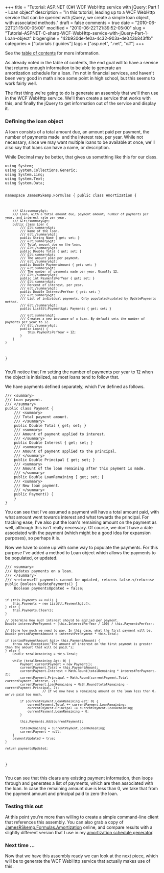 +++
title = "Tutorial: ASP.NET (C#) WCF WebHttp service with jQuery: Part 1 - Loan object"
description = "In this tutorial, leading up to a WCF WebHttp service that can be queried with jQuery, we create a simple loan object, with associated methods."
draft = false
comments = true
date = "2010-06-22T21:15:00-05:00"
modified = "2010-06-22T21:39:52-05:00"
slug = "Tutorial-ASPNET-C-sharp-WCF-WebHttp-service-with-jQuery-Part-1-Loan-object"
blogengine = "42b930de-fe0a-4c32-903a-de043b843ffb"
categories = ["tutorials / guides"]
tags = ["asp.net", ".net", "c#"]
+++

<div class="note">
<p>See the <a href="/post/tutorial-aspnet-c-sharp-wcf-webhttp-service-with-jquery-table-of-contents/">table of contents</a> for more information.</p>
</div>
<p>As already noted in the table of contents, the end goal will to have a service that returns enough information to be able to generate an amortization&nbsp;schedule for a loan. I'm not in financial services, and haven't been very good in math since some point in high school, but this seems to work fairly well.</p>
<p>The first thing we're going to do is generate an assembly that we'll then use in the WCF WebHttp service. We'll then create a service that works with this, and finally the jQuery to get information out of the service and display it.</p>
<h3>Defining the loan object</h3>
<p>A loan consists of a total amount due, an amount paid per payment, the number of payments made&nbsp; and the interest rate, per year. While not necessary, since we may want multiple loans to be available at once, we'll also say that loans can have a name, or description.</p>
<p>While Decimal may be better, that gives us something like this for our class.</p>
<pre class="code"><code class="csharp">using System;
using System.Collections.Generic;
using System.Linq;
using System.Text;
using System.Data;

namespace JamesRSkemp.Formulas {
	public class Amortization {

		/// &lt;summary&gt;
		/// Loan, with a total amount due, payment amount, number of payments per year, and interest rate per year.
		/// &lt;/summary&gt;
		public class Loan {
			/// &lt;summary&gt;
			/// Name of the loan.
			/// &lt;/summary&gt;
			public String Name { get; set; }
			/// &lt;summary&gt;
			/// Total amount due on the loan.
			/// &lt;/summary&gt;
			public Double Total { get; set; }
			/// &lt;summary&gt;
			/// The amount paid per payment.
			/// &lt;/summary&gt;
			public Double PaymentAmount { get; set; }
			/// &lt;summary&gt;
			/// The number of payments made per year. Usually 12.
			/// &lt;/summary&gt;
			public int PaymentsPerYear { get; set; }
			/// &lt;summary&gt;
			/// Percent of interest, per year.
			/// &lt;/summary&gt;
			public Double InterestPerYear { get; set; }
			/// &lt;summary&gt;
			/// List of individual payments. Only populated/updated by UpdatePayments method.
			/// &lt;/summary&gt;
			public List&lt;Payment&gt; Payments { get; set; }

			/// &lt;summary&gt;
			/// Creates a new instance of a loan. By default sets the number of payments per year to 12.
			/// &lt;/summary&gt;
			public Loan() {
				this.PaymentsPerYear = 12;
			}
		}
	}
}</code></pre>
<p>You'll notice that I'm setting the number of payments per year to 12 when the object is initialized, as most loans tend to follow that.</p>
<p>We have payments defined separately, which I've defined as follows.</p>
<pre class="code"><code class="csharp">/// &lt;summary&gt;
/// Loan payment.
/// &lt;/summary&gt;
public class Payment {
	/// &lt;summary&gt;
	/// Total payment amount.
	/// &lt;/summary&gt;
	public Double Total { get; set; }
	/// &lt;summary&gt;
	/// Amount of payment applied to interest.
	/// &lt;/summary&gt;
	public Double Interest { get; set; }
	/// &lt;summary&gt;
	/// Amount of payment applied to the principal.
	/// &lt;/summary&gt;
	public Double Principal { get; set; }
	/// &lt;summary&gt;
	/// Amount of the loan remaining after this payment is made.
	/// &lt;/summary&gt;
	public Double LoanRemaining { get; set; }
	/// &lt;summary&gt;
	/// New loan payment.
	/// &lt;/summary&gt;
	public Payment() {
	}
}</code></pre>
<p>You can see that I've assumed a payment will have a total amount paid, with what amount went towards interest and what towards the principal. For tracking ease, I've also put the loan's remaining amount on the payment as well, although this isn't really necessary. Of course, we don't have a date associated with the payment (which might be a good idea for expansion purposes), so perhaps it is.</p>
<p>Now we have to come up with some way to populate the payments. For this purpose I've added a method to Loan object which allows the payments to be populated, or updated.</p>
<pre class="code"><code class="csharp">/// &lt;summary&gt;
/// Updates payments on a loan.
/// &lt;/summary&gt;
/// &lt;returns&gt;If payments cannot be updated, returns false.&lt;/returns&gt;
public Boolean UpdatePayments() {
	Boolean paymentsUpdated = false;

	if (this.Payments == null) {
		this.Payments = new List&lt;Payment&gt;();
	} else {
		this.Payments.Clear();
	}

	// Determine how much interest should be applied per payment.
	Double interestPerPayment = (this.InterestPerYear / 100) / this.PaymentsPerYear;

	// Store how much we need to pay. In this case, what the first payment will be.
	Double periodPaymentAmount = interestPerPayment * this.Total;

	if (periodPaymentAmount &gt;= this.PaymentAmount) {
		throw new Exception("The amount of interest on the first payment is greater than the amount that will be paid.");
	} else {
		Double totalRemaining = this.Total;

		while (totalRemaining &gt; 0) {
			Payment currentPayment = new Payment();
			currentPayment.Total = this.PaymentAmount;
			currentPayment.Interest = Math.Round(totalRemaining * interestPerPayment, 2);
			currentPayment.Principal = Math.Round(currentPayment.Total - currentPayment.Interest, 2);
			currentPayment.LoanRemaining = Math.Round(totalRemaining - currentPayment.Principal, 2);
						// If we now have a remaining amount on the loan less than 0, we've paid too much.

			if (currentPayment.LoanRemaining &lt; 0) {
				currentPayment.Total += currentPayment.LoanRemaining;
				currentPayment.Principal += currentPayment.LoanRemaining;
				currentPayment.LoanRemaining = 0;
			}

			this.Payments.Add(currentPayment);

			totalRemaining = currentPayment.LoanRemaining;
			currentPayment = null;
		}
		paymentsUpdated = true;
	}

	return paymentsUpdated;
}</code></pre>
<p>You can see that this clears any existing payment information, then loops through and generates a list of payments, which are then associated with the loan. In case the remaining amount due is less than 0, we take that from the payment amount and principal paid to zero the loan.</p>
<h3>Testing this out</h3>
<p>At this point you're more than willing to create a simple command-line client that references this assembly. You can also grab a copy of <a rel="external download" href="http://media.jamesrskemp.com/articles/JamesRSkemp.Formulas.Amortization.cs.txt">JamesRSkemp.Formulas.Amortization</a> online, and compare results with a slightly different version that I use in my <a rel="external" href="http://jamesrskemp.com/testing/asp.net/Amortization.aspx">amortization schedule generator</a>.</p>
<h3>Next time ...</h3>
<p>Now that we have this assembly ready we can look at the next piece, which will be to generate the WCF WebHttp service that actually makes use of this.</p>
